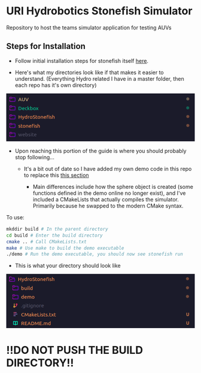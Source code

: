 # URI Hydrobotics Stonefish Simulator
Repository to host the teams simulator application for testing AUVs


## Steps for Installation

- Follow initial installation steps for stonefish itself [here](https://stonefish.readthedocs.io/en/latest/install.html).

- Here's what my directories look like if that makes it easier to understand. (Everything Hydro related I have in a master folder, then each repo has it's own directory)

![directory-setup](img/directory-setup.png)

- Upon reaching this portion of the guide is where you should probably stop following...

    - It's a bit out of date so I have added my own demo code in this repo to replace this [this section](https://stonefish.readthedocs.io/en/latest/building.html)

        - Main differences include how the sphere object is created (some functions defined in the demo online no longer exist), and I've included a CMakeLists that actually compiles the simulator. Primarily because he swapped to the modern CMake syntax. 

To use: 

```bash
mkddir build # In the parent directory
cd build # Enter the build directory
cmake .. # Call CMakeLists.txt
make # Use make to build the demo executable
./demo # Run the demo executable, you should now see stonefish run 
```

- This is what your directory should look like

![hydro sim directory setup](img/hydro-sim-directory.png)

# !!DO NOT PUSH THE BUILD DIRECTORY!!